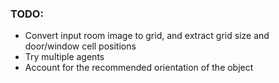 ### TODO:
- Convert input room image to grid, and extract grid size and door/window cell positions
- Try multiple agents
- Account for the recommended orientation of the object